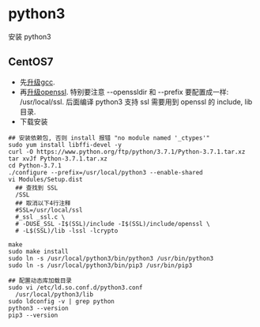 # python3

安装 python3

## CentOS7

* 先[升级gcc](./gcc.md).
* 再[升级openssl](./openssl.md). 特别要注意 --openssldir 和 --prefix 要配置成一样: /usr/local/ssl. 后面编译 python3 支持 ssl 需要用到 openssl 的 include, lib 目录.
* 下载安装

``` shell
## 安装依赖包, 否则 install 报错 "no module named '_ctypes'"
sudo yum install libffi-devel -y
curl -O https://www.python.org/ftp/python/3.7.1/Python-3.7.1.tar.xz
tar xvJf Python-3.7.1.tar.xz
cd Python-3.7.1
./configure --prefix=/usr/local/python3 --enable-shared
vi Modules/Setup.dist
  ## 查找到 SSL
  /SSL
  ## 取消以下4行注释
  #SSL=/usr/local/ssl
  #_ssl _ssl.c \
  # -DUSE_SSL -I$(SSL)/include -I$(SSL)/include/openssl \
  # -L$(SSL)/lib -lssl -lcrypto

make
sudo make install
sudo ln -s /usr/local/python3/bin/python3 /usr/bin/python3
sudo ln -s /usr/local/python3/bin/pip3 /usr/bin/pip3

## 配置动态库加载目录
sudo vi /etc/ld.so.conf.d/python3.conf
  /usr/local/python3/lib
sudo ldconfig -v | grep python
python3 --version
pip3 --version
```
